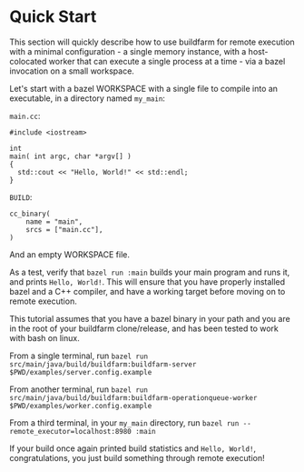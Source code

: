 # Quick Start

This section will quickly describe how to use buildfarm for remote execution with a minimal configuration - a single memory instance, with a host-colocated worker that can execute a single process at a time - via a bazel invocation on a small workspace.

Let's start with a bazel WORKSPACE with a single file to compile into an executable, in a directory named `my_main`:

`main.cc`:
```
#include <iostream>

int
main( int argc, char *argv[] )
{
  std::cout << "Hello, World!" << std::endl;
}
```

`BUILD`:
```
cc_binary(
    name = "main",
    srcs = ["main.cc"],
)
```

And an empty WORKSPACE file.

As a test, verify that `bazel run :main` builds your main program and runs it, and prints `Hello, World!`. This will ensure that you have properly installed bazel and a C++ compiler, and have a working target before moving on to remote execution.

This tutorial assumes that you have a bazel binary in your path and you are in the root of your buildfarm clone/release, and has been tested to work with bash on linux.

From a single terminal, run `bazel run src/main/java/build/buildfarm:buildfarm-server $PWD/examples/server.config.example`

From another terminal, run `bazel run src/main/java/build/buildfarm:buildfarm-operationqueue-worker $PWD/examples/worker.config.example`

From a third terminal, in your `my_main` directory, run `bazel run --remote_executor=localhost:8980 :main`

If your build once again printed build statistics and `Hello, World!`, congratulations, you just build something through remote execution!